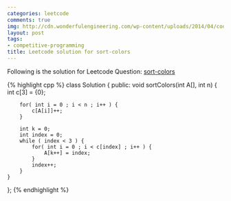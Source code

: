 ```yaml
---
categories: leetcode
comments: true
img: http://cdn.wonderfulengineering.com/wp-content/uploads/2014/04/code-wallpaper-6.png
layout: post
tags:
- competitive-programming
title: Leetcode solution for sort-colors
---
```


Following is the solution for Leetcode Question: [sort-colors](https://leetcode.com/problems/sort-colors/)

{% highlight cpp %}
class Solution {
public:
    void sortColors(int A[], int n) {
        int c[3] = {0};
        
        for( int i = 0 ; i < n ; i++ ) {
            c[A[i]]++;
        }
        
        int k = 0;
        int index = 0;
        while ( index < 3 ) {
            for( int i = 0 ; i < c[index] ; i++ ) {
                A[k++] = index;
            }
            index++;
        }
    }
};
{% endhighlight %}